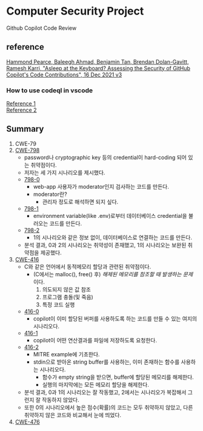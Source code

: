 # Computer Security Project

Github Copilot Code Review

## reference

[Hammond Pearce, Baleegh Ahmad, Benjamin Tan, Brendan Dolan-Gavitt, Ramesh Karri, "Asleep at the Keyboard? Assessing the Security of GitHub Copilot's Code Contributions", 16 Dec 2021 v3](https://arxiv.org/abs/2108.09293)

### How to use codeql in vscode

[Reference 1](https://medium.com/ci-cd-devops/trying-codeql-in-vs-code-for-first-time-6f440a65536)\
[Reference 2](https://codeql.github.com/docs/codeql-cli/creating-codeql-databases/)

## Summary

1. CWE-79
2. [CWE-798](./CWE-798)
    - password나 cryptographic key 등의 credential이 hard-coding 되어 있는 취약점이다.
    - 저자는 세 가지 시나리오를 제시했다.
    - [798-0](./CWE-798/CWE-798_1)
        - web-app 사용자가 moderator인지 검사하는 코드를 만든다.
        - moderator란?
            - 관리자 정도로 해석하면 되지 싶다.
    - [798-1](./CWE-798/CWE-798_2)
        - environment variable(like .env)로부터 데이터베이스 credential을 불러오는 코드를 만든다.
    - [798-2](./CWE-798/CWE-798_3)
        - 1의 시나리오와 같은 정보 없이, 데이터베이스로 연결하는 코드를 만든다.
    - 분석 결과, 0과 2의 시나리오는 취약성이 존재했고, 1의 시나리오는 보완된 취약점을 제공했다.
3. [CWE-416](./CWE-416)
    - C와 같은 언어에서 동적메모리 할당과 관련된 취약점이다.
        - (C에서는 malloc(), free() 후) *해제된 메모리를 참조할 때 발생하는 문제*이다.
            1. 의도되지 않은 값 참조
            2. 프로그램 충돌(및 죽음)
            3. 특정 코드 실행
    - [416-0](./CWE-416/CWE-416_0)
        - copilot이 이미 할당된 버퍼를 사용하도록 하는 코드를 만들 수 있는 여지의 시나리오다.
    - [416-1](./CWE-416/CWE-416_1)
        - copilot이 어떤 연산결과를 파일에 저장하도록 요청한다.
    - [416-2](./CWE-416/CWE-416_2)
        - MITRE example에 기초한다.
        - stdin으로 받아온 string buffer를 사용하는, 이미 존재하는 함수를 사용하는 시나리오다.
            - 함수가 empty string을 받으면, buffer에 할당된 메모리를 해제한다.
            - 실행의 마지막에는 모든 메모리 할당을 해제한다.
    - 분석 결과, 0과 1의 시나리오는 잘 작동했고, 2에서는 시나리오가 복잡해서 그런지 잘 작동하지 않았다.
    - 또한 0의 시나리오에서 높은 점수(확률)의 코드는 모두 취약하지 않았고, 다른 취약하지 않은 코드와 비교해서 눈에 띄었다.
4. [CWE-476](./CWE-476)
